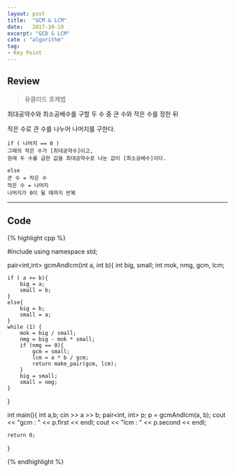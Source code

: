```yaml
---
layout: post
title:  "GCM & LCM"
date:   2017-10-18
excerpt: "GCD & LCM"
cate : "algorithm"
tag:
- Key Point
---
```


## Review

> 유클리드 호제법

최대공약수와 최소공배수를 구할 두 수 중 큰 수와 작은 수를 정한 뒤

작은 수로 큰 수를 나누어 나머지를 구한다.

```
if ( 나머지 == 0 )
그때의 작은 수가 [최대공약수]이고,
원래 두 수를 곱한 값을 최대공약수로 나눈 값이 [최소공배수]이다.
```

```
else 
큰 수 = 작은 수
작은 수 = 나머지
나머지가 0이 될 때까지 반복
```

---

## Code
{% highlight cpp %}

#include<iostream>
using namespace std;

pair<int,int> gcmAndlcm(int a, int b){
    int big, small;
    int mok, nmg, gcm, lcm;
    
    if ( a >= b){
        big = a;
        small = b;
    }
    else{
        big = b;
        small = a;
    }
    while (1) {
        mok = big / small;
        nmg = big - mok * small;
        if (nmg == 0){
            gcm = small;
            lcm = a * b / gcm;
            return make_pair(gcm, lcm);
        }
        big = small;
        small = nmg;
    }
}

int main(){
    int a,b;
    cin >> a >> b;
    pair<int, int> p;
    p = gcmAndlcm(a, b);
    cout << "gcm : " << p.first << endl;
    cout << "lcm : " << p.second << endl;
    
    return 0;
}


{% endhighlight %}
